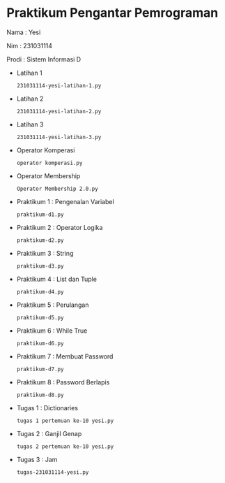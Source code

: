 # Praktikum Pengantar Pemrograman
<p> Nama : Yesi </p>
<p> Nim : 231031114 </p>
<p> Prodi : Sistem Informasi D </p>

* Latihan 1

  `231031114-yesi-latihan-1.py`

* Latihan 2 

  `231031114-yesi-latihan-2.py`

* Latihan 3 

  `231031114-yesi-latihan-3.py`
  
* Operator Komperasi

   `operator komperasi.py`

* Operator Membership

   `Operator Membership 2.0.py`

* Praktikum 1 : Pengenalan Variabel

   `praktikum-d1.py`

* Praktikum 2 : Operator Logika

   `praktikum-d2.py`

* Praktikum 3 : String

  `praktikum-d3.py`

* Praktikum 4 : List dan Tuple

  `praktikum-d4.py`

* Praktikum 5 : Perulangan

  `praktikum-d5.py`

* Praktikum 6 : While True

   `praktikum-d6.py`

* Praktikum 7 : Membuat Password

   `praktikum-d7.py`

* Praktikum 8 : Password Berlapis

   `praktikum-d8.py`

* Tugas 1 : Dictionaries

   `tugas 1 pertemuan ke-10 yesi.py`

* Tugas 2 : Ganjil Genap

   `tugas 2 pertemuan ke-10 yesi.py`

* Tugas 3 : Jam

  `tugas-231031114-yesi.py`
